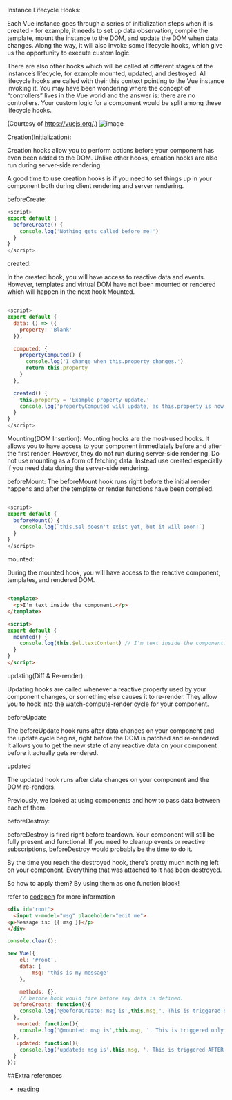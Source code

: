 Instance Lifecycle Hooks:

Each Vue instance goes through a series of initialization steps when it is created - for example, it needs to set up data observation, compile the template, mount the instance to the DOM, and update the DOM when data changes. Along the way, it will also invoke some lifecycle hooks, which give us the opportunity to execute custom logic.

There are also other hooks which will be called at different stages of the instance’s lifecycle, for example mounted, updated, and destroyed. All lifecycle hooks are called with their this context pointing to the Vue instance invoking it. You may have been wondering where the concept of “controllers” lives in the Vue world and the answer is: there are no controllers. Your custom logic for a component would be split among these lifecycle hooks.

(Courtesy of https://vuejs.org/.)
![image](https://vuejs.org/images/lifecycle.png)

Creation(Initialization):

Creation hooks allow you to perform actions before your component has even been added to the DOM. Unlike other hooks, creation hooks are also run during server-side rendering.  

A good time to use creation hooks is if you need to set things up in your component both during client rendering and server rendering.

beforeCreate:

```js
<script>
export default {
  beforeCreate() {
    console.log('Nothing gets called before me!')
  }
}
</script>
```

created:

In the created hook, you will have access to reactive data and events. However, templates and virtual DOM have not been mounted or rendered which will happen in the next hook Mounted.

```js

<script>
export default {
  data: () => ({
    property: 'Blank'
  }),

  computed: {
    propertyComputed() {
      console.log('I change when this.property changes.')
      return this.property
    }
  },

  created() {
    this.property = 'Example property update.'
    console.log('propertyComputed will update, as this.property is now reactive.')
  }
}
</script>

```

Mounting(DOM Insertion):
Mounting hooks are the most-used hooks. It allows you to have access to your component immediately before and after the first render. However, they do not run during server-side rendering. Do not use mounting as a form of fetching data. Instead use created especially if you need data during the server-side rendering.

beforeMount:
The beforeMount hook runs right before the initial render happens and after the template or render functions have been compiled.

```js

<script>
export default {
  beforeMount() {
    console.log(`this.$el doesn't exist yet, but it will soon!`)
  }
}
</script>

```
mounted:

During the mounted hook, you will have access to the reactive component, templates, and rendered DOM.

```html

<template>
  <p>I'm text inside the component.</p>
</template>

<script>
export default {
  mounted() {
    console.log(this.$el.textContent) // I'm text inside the component.
  }
}
</script>

```
updating(Diff & Re-render):

Updating hooks are called whenever a reactive property used by your component changes, or something else causes it to re-render. They allow you to hook into the watch-compute-render cycle for your component.

beforeUpdate

The beforeUpdate hook runs after data changes on your component and the update cycle begins, right before the DOM is patched and re-rendered. It allows you to get the new state of any reactive data on your component before it actually gets rendered.

updated

The updated hook runs after data changes on your component and the DOM re-renders.

Previously, we looked at using components and how to pass data between each of them.

beforeDestroy:

beforeDestroy is fired right before teardown. Your component will still be fully present and functional. If you need to cleanup events or reactive subscriptions, beforeDestroy would probably be the time to do it.

By the time you reach the destroyed hook, there’s pretty much nothing left on your component. Everything that was attached to it has been destroyed.





So how to apply them?
By using them as one function block!

refer to [codepen](http://codepen.io/anon/pen/wJBZKG?editors=1011) for more information

```html
<div id='root'>
  <input v-model="msg" placeholder="edit me">
<p>Message is: {{ msg }}</p>
</div>
```
```js
console.clear();

new Vue({
	el: '#root',
	data: {
		msg: 'this is my message'
	},

	methods: {},
	// before hook would fire before any data is defined.
  beforeCreate: function(){
    console.log('@beforeCreate: msg is',this.msg,'. This is triggered only once, at  the start of the component lifecycle. Message is undefined because "data" is still dormant')
  },
   mounted: function(){
    console.log('@mounted: msg is',this.msg, '. This is triggered only once, just after the component is mounted onto the DOM. Data is now active')
  },
   updated: function(){
    console.log('updated: msg is',this.msg, '. This is triggered AFTER every update')
  }
});
```

##Extra references
* [reading](https://alligator.io/vuejs/component-lifecycle/)
